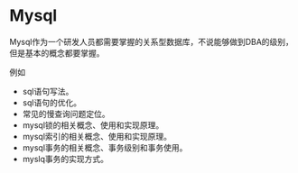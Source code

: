 # Mysql

Mysql作为一个研发人员都需要掌握的关系型数据库，不说能够做到DBA的级别，但是基本的概念都要掌握。

例如

* sql语句写法。
* sql语句的优化。
* 常见的慢查询问题定位。
* mysql锁的相关概念、使用和实现原理。
* mysql索引的相关概念、使用和实现原理。
* mysql事务的相关概念、事务级别和事务使用。
* myslq事务的实现方式。

